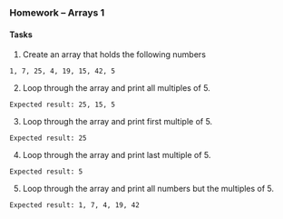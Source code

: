### Homework – Arrays 1


#### Tasks

1. Create an array that holds the following numbers

```
1, 7, 25, 4, 19, 15, 42, 5
```

2. Loop through the array and print all multiples of 5.
```
Expected result: 25, 15, 5
```

3. Loop through the array and print first multiple of 5.
```
Expected result: 25
```

4. Loop through the array and print last multiple of 5.
```
Expected result: 5
```

5. Loop through the array and print all numbers but the multiples of 5.
```
Expected result: 1, 7, 4, 19, 42
```
